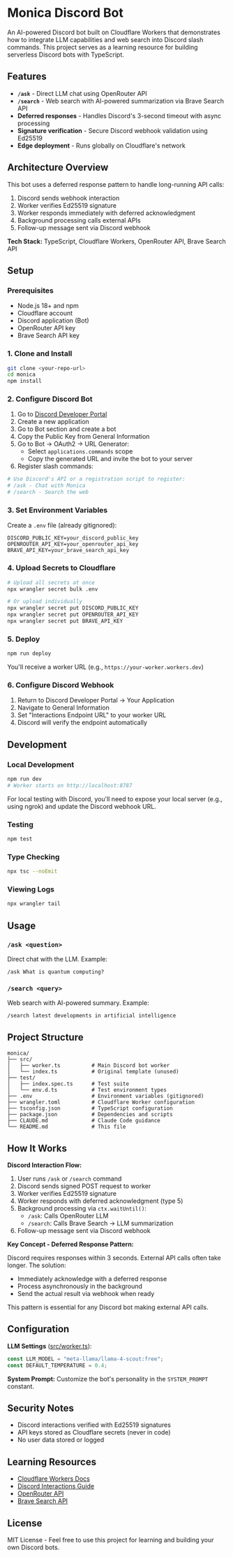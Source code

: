 # Monica Discord Bot

An AI-powered Discord bot built on Cloudflare Workers that demonstrates how to integrate LLM capabilities and web search into Discord slash commands. This project serves as a learning resource for building serverless Discord bots with TypeScript.

## Features

- **`/ask`** - Direct LLM chat using OpenRouter API
- **`/search`** - Web search with AI-powered summarization via Brave Search API
- **Deferred responses** - Handles Discord's 3-second timeout with async processing
- **Signature verification** - Secure Discord webhook validation using Ed25519
- **Edge deployment** - Runs globally on Cloudflare's network

## Architecture Overview

This bot uses a deferred response pattern to handle long-running API calls:

1. Discord sends webhook interaction
2. Worker verifies Ed25519 signature
3. Worker responds immediately with deferred acknowledgment
4. Background processing calls external APIs
5. Follow-up message sent via Discord webhook

**Tech Stack:** TypeScript, Cloudflare Workers, OpenRouter API, Brave Search API

## Setup

### Prerequisites

- Node.js 18+ and npm
- Cloudflare account
- Discord application (Bot)
- OpenRouter API key
- Brave Search API key

### 1. Clone and Install

```bash
git clone <your-repo-url>
cd monica
npm install
```

### 2. Configure Discord Bot

1. Go to [Discord Developer Portal](https://discord.com/developers/applications)
2. Create a new application
3. Go to Bot section and create a bot
4. Copy the Public Key from General Information
5. Go to Bot → OAuth2 → URL Generator:
   - Select `applications.commands` scope
   - Copy the generated URL and invite the bot to your server
6. Register slash commands:

```bash
# Use Discord's API or a registration script to register:
# /ask - Chat with Monica
# /search - Search the web
```

### 3. Set Environment Variables

Create a `.env` file (already gitignored):

```env
DISCORD_PUBLIC_KEY=your_discord_public_key
OPENROUTER_API_KEY=your_openrouter_api_key
BRAVE_API_KEY=your_brave_search_api_key
```

### 4. Upload Secrets to Cloudflare

```bash
# Upload all secrets at once
npx wrangler secret bulk .env

# Or upload individually
npx wrangler secret put DISCORD_PUBLIC_KEY
npx wrangler secret put OPENROUTER_API_KEY
npx wrangler secret put BRAVE_API_KEY
```

### 5. Deploy

```bash
npm run deploy
```

You'll receive a worker URL (e.g., `https://your-worker.workers.dev`)

### 6. Configure Discord Webhook

1. Return to Discord Developer Portal → Your Application
2. Navigate to General Information
3. Set "Interactions Endpoint URL" to your worker URL
4. Discord will verify the endpoint automatically

## Development

### Local Development

```bash
npm run dev
# Worker starts on http://localhost:8787
```

For local testing with Discord, you'll need to expose your local server (e.g., using ngrok) and update the Discord webhook URL.

### Testing

```bash
npm test
```

### Type Checking

```bash
npx tsc --noEmit
```

### Viewing Logs

```bash
npx wrangler tail
```

## Usage

### `/ask <question>`

Direct chat with the LLM. Example:
```
/ask What is quantum computing?
```

### `/search <query>`

Web search with AI-powered summary. Example:
```
/search latest developments in artificial intelligence
```

## Project Structure

```
monica/
├── src/
│   ├── worker.ts          # Main Discord bot worker
│   └── index.ts           # Original template (unused)
├── test/
│   ├── index.spec.ts      # Test suite
│   └── env.d.ts           # Test environment types
├── .env                   # Environment variables (gitignored)
├── wrangler.toml          # Cloudflare Worker configuration
├── tsconfig.json          # TypeScript configuration
├── package.json           # Dependencies and scripts
├── CLAUDE.md              # Claude Code guidance
└── README.md              # This file
```

## How It Works

**Discord Interaction Flow:**

1. User runs `/ask` or `/search` command
2. Discord sends signed POST request to worker
3. Worker verifies Ed25519 signature
4. Worker responds with deferred acknowledgment (type 5)
5. Background processing via `ctx.waitUntil()`:
   - `/ask`: Calls OpenRouter LLM
   - `/search`: Calls Brave Search → LLM summarization
6. Follow-up message sent via Discord webhook

**Key Concept - Deferred Response Pattern:**

Discord requires responses within 3 seconds. External API calls often take longer. The solution:
- Immediately acknowledge with a deferred response
- Process asynchronously in the background
- Send the actual result via webhook when ready

This pattern is essential for any Discord bot making external API calls.

## Configuration

**LLM Settings** ([src/worker.ts](src/worker.ts)):
```typescript
const LLM_MODEL = "meta-llama/llama-4-scout:free";
const DEFAULT_TEMPERATURE = 0.4;
```

**System Prompt:** Customize the bot's personality in the `SYSTEM_PROMPT` constant.

## Security Notes

- Discord interactions verified with Ed25519 signatures
- API keys stored as Cloudflare secrets (never in code)
- No user data stored or logged

## Learning Resources

- [Cloudflare Workers Docs](https://developers.cloudflare.com/workers/)
- [Discord Interactions Guide](https://discord.com/developers/docs/interactions/receiving-and-responding)
- [OpenRouter API](https://openrouter.ai/docs)
- [Brave Search API](https://brave.com/search/api/)

## License

MIT License - Feel free to use this project for learning and building your own Discord bots.
